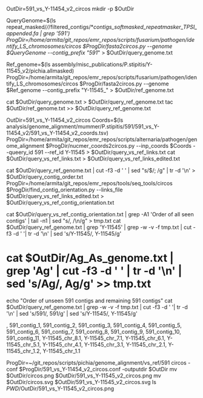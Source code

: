 OutDir=591_vs_Y-11454_v2_circos
mkdir -p $OutDir

QueryGenome=$(ls repeat_masked/*/*/filtered_contigs/*_contigs_softmasked_repeatmasker_TPSI_appended.fa | grep '591')
ProgDir=/home/armita/git_repos/emr_repos/scripts/fusarium/pathogen/identify_LS_chromosomes/circos
$ProgDir/fasta2circos.py --genome $QueryGenome --contig_prefix "591_" > $OutDir/query_genome.txt

Ref_genome=$(ls assembly/misc_publications/P.stipitis/Y-11545_v2/pichia.allmasked)
ProgDir=/home/armita/git_repos/emr_repos/scripts/fusarium/pathogen/identify_LS_chromosomes/circos
$ProgDir/fasta2circos.py --genome $Ref_genome --contig_prefix "Y-11545_" > $OutDir/ref_genome.txt

cat $OutDir/query_genome.txt > $OutDir/query_ref_genome.txt
tac $OutDir/ref_genome.txt >> $OutDir/query_ref_genome.txt

OutDir=591_vs_Y-11454_v2_circos
Coords=$(ls analysis/genome_alignment/mummer/P.stipitis/591/591_vs_Y-11454_v2/591_vs_Y-11454_v2_coords.tsv)
ProgDir=/home/armita/git_repos/emr_repos/scripts/alternaria/pathogen/genome_alignment
$ProgDir/nucmer_coords2circos.py --inp_coords $Coords --queery_id 591 --ref_id Y-11545 > $OutDir/query_vs_ref_links.txt
cat $OutDir/query_vs_ref_links.txt > $OutDir/query_vs_ref_links_edited.txt



cat $OutDir/query_ref_genome.txt | cut -f3 -d ' ' | sed "s/$/; /g" | tr -d '\n' > $OutDir/query_contig_order.txt
ProgDir=/home/armita/git_repos/emr_repos/tools/seq_tools/circos
$ProgDir/find_contig_orientation.py --links_file $OutDir/query_vs_ref_links_edited.txt > $OutDir/query_vs_ref_contig_orientation.txt

cat $OutDir/query_vs_ref_contig_orientation.txt | grep -A1 'Order of all seen contigs' | tail -n1 | sed "s/, /\n/g" > tmp.txt
cat $OutDir/query_ref_genome.txt | grep 'Y-11545' | grep -w -v -f tmp.txt | cut -f3 -d ' '| tr -d '\n' | sed 's/Y-11545/, Y-11545/g'
# cat $OutDir/Ag_As_genome.txt | grep 'Ag' | cut -f3 -d ' ' | tr -d '\n' | sed 's/Ag/, Ag/g' >> tmp.txt
echo "Order of unseen 591 contigs and remaining 591 contigs"
cat $OutDir/query_ref_genome.txt | grep -w -v -f tmp.txt | cut -f3 -d ' '| tr -d '\n' | sed 's/591/, 591/g' | sed 's/Y-11545/, Y-11545/g'


, 591_contig_1, 591_contig_2, 591_contig_3, 591_contig_4, 591_contig_5, 591_contig_6, 591_contig_7, 591_contig_8, 591_contig_9, 591_contig_10, 591_contig_11, Y-11545_chr_8.1, Y-11545_chr_7.1, Y-11545_chr_6.1, Y-11545_chr_5.1, Y-11545_chr_4.1, Y-11545_chr_3.1, Y-11545_chr_2.1, Y-11545_chr_1.2, Y-11545_chr_1.1


ProgDir=~/git_repos/scripts/pichia/genome_alignment/vs_ref/591
circos -conf $ProgDir/591_vs_Y-11454_v2_circos.conf -outputdir $OutDir
mv $OutDir/circos.png $OutDir/591_vs_Y-11545_v2_circos.png
mv $OutDir/circos.svg $OutDir/591_vs_Y-11545_v2_circos.svg
ls $PWD/$OutDir/591_vs_Y-11545_v2_circos.png
